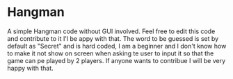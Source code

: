 # Hangman
A simple Hangman code without GUI involved.
Feel free to edit this code and contribute to it I'l be appy with that.
The word to be guessed is set by default as "Secret" and is hard coded, I am a beginner and I don't know how to make it not show on screen when asking te user to input it so that the game can pe played by 2 players.
If anyone wants to contribue I will be very happy with that.
